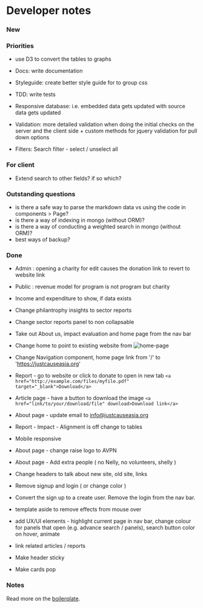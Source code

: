 # Developer notes

### New


### Priorities
- use D3 to convert the tables to graphs

- Docs: write documentation
- Styleguide: create better style guide for to group css
- TDD: write tests
- Responsive database: i.e. embedded data gets updated with source data gets updated
- Validation: more detailed validation when doing the initial checks on the server and the client side + custom methods for jquery validation for pull down options
- Filters: Search filter - select / unselect all

### For client
- Extend search to other fields? if so which?

### Outstanding questions
- is there a safe way to parse the markdown data vs using the code in components > Page?
- is there a way of indexing in mongo (without ORM)?
- is there a way of conducting a weighted search in mongo (without ORM)?
- best ways of backup?

### Done
- Admin : opening a charity for edit causes the donation link to revert to website link
- Public : revenue model for program is not program but charity
- Income and expenditure to show, if data exists
- Change philantrophy insights to sector reports
- Change sector reports panel to non collapsable
- Take out About us, impact evaluation and home page from the nav bar
- Change home to point to existing website from <Link to="/"><img src='/jc_logo.png' alt='home-page'/></Link>

- Change Navigation component, home page link from '/' to 'https://justcauseasia.org'
- Report - go to website or click to donate to open in new tab
``<a href="http://example.com/files/myfile.pdf" target="_blank">Download</a>``
- Article page - have a button to download the image
``<a href="link/to/your/download/file" download>Download link</a>``
- About page - update email to info@justcauseasia.org
- Report - Impact - Alignment is off change to tables
- Mobile responsive
- About page - change raise logo to AVPN
- About page - Add extra people ( no Nelly, no volunteers, shelly )
- Change headers to talk about new site, old site, links
- Remove signup and login ( or change color )
- Convert the sign up to a create user. Remove the login from the nav bar.
- template aside to remove effects from mouse over
- add UX/UI elements - highlight current page in nav bar, change colour for panels that open (e.g. advance search / panels), search button color on hover, animate
- link related articles / reports
- Make header sticky
- Make cards pop

### Notes
Read more on the [boilerplate](http://cleverbeagle.com/pup/v1/the-basics/methods#utility-methods).

